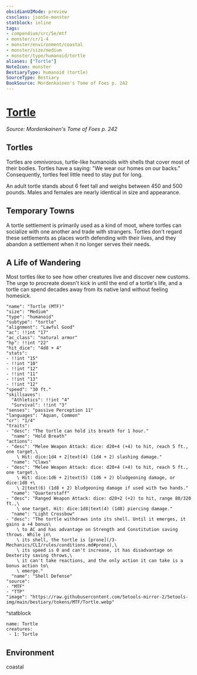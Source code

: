 ```yaml
---
obsidianUIMode: preview
cssclass: json5e-monster
statblock: inline
tags:
- compendium/src/5e/mtf
- monster/cr/1-4
- monster/environment/coastal
- monster/size/medium
- monster/type/humanoid/tortle
aliases: ["Tortle"]
NoteIcon: monster
BestiaryType: humanoid (tortle)
SourceType: Bestiary
BookSource: Mordenkainen's Tome of Foes p. 242
---
```

# [Tortle](3-Mechanics\CLI\bestiary\humanoid/tortle-mtf.md)
*Source: Mordenkainen's Tome of Foes p. 242*  

## Tortles

Tortles are omnivorous, turtle-like humanoids with shells that cover most of their bodies. Tortles have a saying: "We wear our homes on our backs." Consequently, tortles feel little need to stay put for long.

An adult tortle stands about 6 feet tall and weighs between 450 and 500 pounds. Males and females are nearly identical in size and appearance.

## Temporary Towns

A tortle settlement is primarily used as a kind of moot, where tortles can socialize with one another and trade with strangers. Tortles don't regard these settlements as places worth defending with their lives, and they abandon a settlement when it no longer serves their needs.

## A Life of Wandering

Most tortles like to see how other creatures live and discover new customs. The urge to procreate doesn't kick in until the end of a tortle's life, and a tortle can spend decades away from its native land without feeling homesick.

```statblock
"name": "Tortle (MTF)"
"size": "Medium"
"type": "humanoid"
"subtype": "tortle"
"alignment": "Lawful Good"
"ac": !!int "17"
"ac_class": "natural armor"
"hp": !!int "22"
"hit_dice": "4d8 + 4"
"stats":
- !!int "15"
- !!int "10"
- !!int "12"
- !!int "11"
- !!int "13"
- !!int "12"
"speed": "30 ft."
"skillsaves":
  "Athletics": !!int "4"
  "Survival": !!int "3"
"senses": "passive Perception 11"
"languages": "Aquan, Common"
"cr": "1/4"
"traits":
- "desc": "The tortle can hold its breath for 1 hour."
  "name": "Hold Breath"
"actions":
- "desc": "Melee Weapon Attack: dice: d20+4 (+4) to hit, reach 5 ft., one target.\
    \ Hit: dice:1d4 + 2|text(4) (1d4 + 2) slashing damage."
  "name": "Claws"
- "desc": "Melee Weapon Attack: dice: d20+4 (+4) to hit, reach 5 ft., one target.\
    \ Hit: dice:1d6 + 2|text(5) (1d6 + 2) bludgeoning damage, or dice:1d8 +\
    \ 2|text(6) (1d8 + 2) bludgeoning damage if used with two hands."
  "name": "Quarterstaff"
- "desc": "Ranged Weapon Attack: dice: d20+2 (+2) to hit, range 80/320 ft.,\
    \ one target. Hit: dice:1d8|text(4) (1d8) piercing damage."
  "name": "Light Crossbow"
- "desc": "The tortle withdraws into its shell. Until it emerges, it gains a +4 bonus\
    \ to AC and has advantage on Strength and Constitution saving throws. While in\
    \ its shell, the tortle is [prone](/3-Mechanics/CLI/rules/conditions.md#prone),\
    \ its speed is 0 and can't increase, it has disadvantage on Dexterity saving throws,\
    \ it can't take reactions, and the only action it can take is a bonus action to\
    \ emerge."
  "name": "Shell Defense"
"source":
- "MTF"
- "TTP"
"image": "https://raw.githubusercontent.com/5etools-mirror-2/5etools-img/main/bestiary/tokens/MTF/Tortle.webp"
```
^statblock

```encounter-table
name: Tortle
creatures:
 - 1: Tortle
```

## Environment

coastal